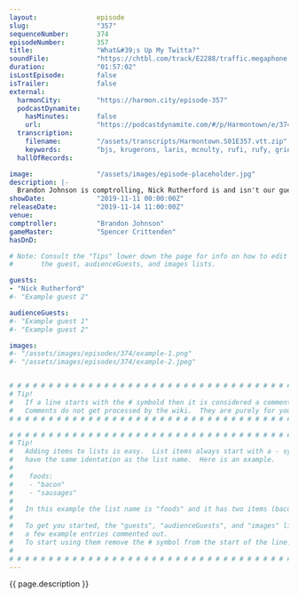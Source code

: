 ```yaml
---
layout:               episode
slug:                 "357"
sequenceNumber:       374
episodeNumber:        357
title:                "What&#39;s Up My Twitta?"
soundFile:            "https://chtbl.com/track/E2288/traffic.megaphone.fm/STA9185924826.mp3?updated=1596570469"
duration:             "01:57:02"
isLostEpisode:        false
isTrailer:            false
external:
  harmonCity:         "https://harmon.city/episode-357"
  podcastDynamite:
    hasMinutes:       false
    url:              "https://podcastdynamite.com/#/p/Harmontown/e/374/357"
  transcription:
    filename:         "/assets/transcripts/Harmontown.S01E357.vtt.zip"
    keywords:         "bjs, krugerons, laris, mcnulty, rufi, rufy, grieved, demographically, kettlebell, llc, limes, outlier, cv, pier, signaled, drywall, greendale, rutherford, myra, corp, tilda, oaks, alphabets, boomer, centrist"
  hallOfRecords:      

image:                "/assets/images/episode-placeholder.jpg"
description: |-
  Brandon Johnson is comptrolling, Nick Rutherford is and isn't our guest. Dan talks a bit about Community. ED-209 makes a cameo appearance. There's a lot to unpack in this episode.
showDate:             "2019-11-11 00:00:00Z"
releaseDate:          "2019-11-14 11:00:00Z"
venue:                
comptroller:          "Brandon Johnson"
gameMaster:           "Spencer Crittenden"
hasDnD:               

# Note: Consult the "Tips" lower down the page for info on how to edit
#       the guest, audienceGuests, and images lists.

guests:
- "Nick Rutherford"
#- "Example guest 2"

audienceGuests:
#- "Example guest 1"
#- "Example guest 2"

images:
#- "/assets/images/episodes/374/example-1.png"
#- "/assets/images/episodes/374/example-2.jpeg"


# # # # # # # # # # # # # # # # # # # # # # # # # # # # # # # # # # # # # # # # # # # # #
# Tip!
#   If a line starts with the # symbold then it is considered a comment.
#   Comments do not get processed by the wiki.  They are purely for your information.
# # # # # # # # # # # # # # # # # # # # # # # # # # # # # # # # # # # # # # # # # # # # #

# # # # # # # # # # # # # # # # # # # # # # # # # # # # # # # # # # # # # # # # # # # # #
# Tip!
#   Adding items to lists is easy.  List items always start with a - symbol and have
#   have the same identation as the list name.  Here is an example.
#
#    foods:
#    - "bacon"
#    - "sausages"
#
#   In this example the list name is "foods" and it has two items (bacon, and sausages).
#
#   To get you started, the "guests", "audienceGuests", and "images" lists below have
#   a few example entries commented out.
#   To start using them remove the # symbol from the start of the line.
#
# # # # # # # # # # # # # # # # # # # # # # # # # # # # # # # # # # # # # # # # # # # # #
---
```


<!-- The episode description will be rendered here -->
{{ page.description }}

<!-- Add your content BELOW here -->
<!-- vvvvvvvvvvvvvvvvvvvvvvvvvvv -->




<!-- ^^^^^^^^^^^^^^^^^^^^^^^^^^^ -->
<!-- Add your content ABOVE here -->

<!-- The episode gallery will be rendered here -->